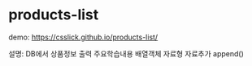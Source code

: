 # products-list

demo: https://csslick.github.io/products-list/

설명: DB에서 상품정보 출력
주요학습내용
배열객체 자료형
자료추가 append()
